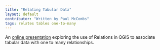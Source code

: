 ```yaml
---
title: "Relating Tabular Data"
layout: default
contributor: "Written by Paul McCombs"
tags: relates tables one-to-many
---
```


An [online presentation](http://www.lazym8.com/datawrangler/qgis_relations) exploring the use of Relations in QGIS to associate tabular data with one to many relationships.
